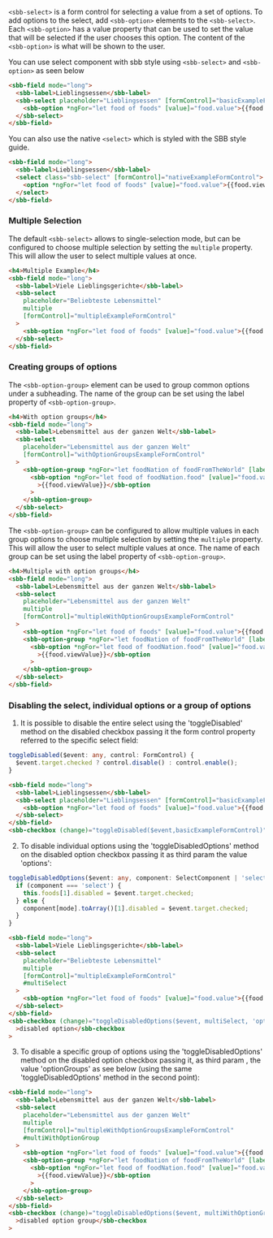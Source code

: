 `<sbb-select>` is a form control for selecting a value from a set of options.
To add options to the select, add `<sbb-option>` elements to the `<sbb-select>`.
Each `<sbb-option>` has a value property that can be used to set the value that will be selected
if the user chooses this option. The content of the `<sbb-option>` is what will be shown to the
user.

You can use select component with sbb style using `<sbb-select>` and `<sbb-option>` as seen below

```html
<sbb-field mode="long">
  <sbb-label>Lieblingsessen</sbb-label>
  <sbb-select placeholder="Lieblingsessen" [formControl]="basicExampleFormControl">
    <sbb-option *ngFor="let food of foods" [value]="food.value">{{food.viewValue}}</sbb-option>
  </sbb-select>
</sbb-field>
```

You can also use the native `<select>` which is styled with the SBB style guide.

```html
<sbb-field mode="long">
  <sbb-label>Lieblingsessen</sbb-label>
  <select class="sbb-select" [formControl]="nativeExampleFormControl">
    <option *ngFor="let food of foods" [value]="food.value">{{food.viewValue}}</option>
  </select>
</sbb-field>
```

### Multiple Selection

The default `<sbb-select>` allows to single-selection mode, but can be configured to choose
multiple selection by setting the `multiple` property. This will allow the user to select
multiple values at once.

```html
<h4>Multiple Example</h4>
<sbb-field mode="long">
  <sbb-label>Viele Lieblingsgerichte</sbb-label>
  <sbb-select
    placeholder="Beliebteste Lebensmittel"
    multiple
    [formControl]="multipleExampleFormControl"
  >
    <sbb-option *ngFor="let food of foods" [value]="food.value">{{food.viewValue}}</sbb-option>
  </sbb-select>
</sbb-field>
```

### Creating groups of options

The `<sbb-option-group>` element can be used to group common options under a subheading.
The name of the group can be set using the label property of `<sbb-option-group>`.

```html
<h4>With option groups</h4>
<sbb-field mode="long">
  <sbb-label>Lebensmittel aus der ganzen Welt</sbb-label>
  <sbb-select
    placeholder="Lebensmittel aus der ganzen Welt"
    [formControl]="withOptionGroupsExampleFormControl"
  >
    <sbb-option-group *ngFor="let foodNation of foodFromTheWorld" [label]="foodNation.nation">
      <sbb-option *ngFor="let food of foodNation.food" [value]="food.value"
        >{{food.viewValue}}</sbb-option
      >
    </sbb-option-group>
  </sbb-select>
</sbb-field>
```

The `<sbb-option-group>` can be configured to allow multiple values in each group options to
choose multiple selection by setting the `multiple` property. This will allow the user to
select multiple values at once. The name of each group can be set using the label property
of `<sbb-option-group>`.

```html
<h4>Multiple with option groups</h4>
<sbb-field mode="long">
  <sbb-label>Lebensmittel aus der ganzen Welt</sbb-label>
  <sbb-select
    placeholder="Lebensmittel aus der ganzen Welt"
    multiple
    [formControl]="multipleWithOptionGroupsExampleFormControl"
  >
    <sbb-option *ngFor="let food of foods" [value]="food.value">{{food.viewValue}}</sbb-option>
    <sbb-option-group *ngFor="let foodNation of foodFromTheWorld" [label]="foodNation.nation">
      <sbb-option *ngFor="let food of foodNation.food" [value]="food.value"
        >{{food.viewValue}}</sbb-option
      >
    </sbb-option-group>
  </sbb-select>
</sbb-field>
```

### Disabling the select, individual options or a group of options

1. It is possible to disable the entire select using the 'toggleDisabled' method on the disabled
   checkbox passing it the form control property referred to the specific select field:

```ts
toggleDisabled($event: any, control: FormControl) {
  $event.target.checked ? control.disable() : control.enable();
}
```

```html
<sbb-field mode="long">
  <sbb-label>Lieblingsessen</sbb-label>
  <sbb-select placeholder="Lieblingsessen" [formControl]="basicExampleFormControl">
    <sbb-option *ngFor="let food of foods" [value]="food.value">{{food.viewValue}}</sbb-option>
  </sbb-select>
</sbb-field>
<sbb-checkbox (change)="toggleDisabled($event,basicExampleFormControl)">disabled</sbb-checkbox>
```

2. To disable individual options using the 'toggleDisabledOptions' method on the disabled option
   checkbox passing it as third param the value 'options':

```ts
toggleDisabledOptions($event: any, component: SelectComponent | 'select', mode: 'options' | 'optionGroups') {
  if (component === 'select') {
    this.foods[1].disabled = $event.target.checked;
  } else {
    component[mode].toArray()[1].disabled = $event.target.checked;
  }
}
```

```html
<sbb-field mode="long">
  <sbb-label>Viele Lieblingsgerichte</sbb-label>
  <sbb-select
    placeholder="Beliebteste Lebensmittel"
    multiple
    [formControl]="multipleExampleFormControl"
    #multiSelect
  >
    <sbb-option *ngFor="let food of foods" [value]="food.value">{{food.viewValue}}</sbb-option>
  </sbb-select>
</sbb-field>
<sbb-checkbox (change)="toggleDisabledOptions($event, multiSelect, 'options')"
  >disabled option</sbb-checkbox
>
```

3. To disable a specific group of options using the 'toggleDisabledOptions' method on the disabled
   option checkbox passing it, as third param , the value 'optionGroups' as see below (using the
   same 'toggleDisabledOptions' method in the second point):

```html
<sbb-field mode="long">
  <sbb-label>Lebensmittel aus der ganzen Welt</sbb-label>
  <sbb-select
    placeholder="Lebensmittel aus der ganzen Welt"
    multiple
    [formControl]="multipleWithOptionGroupsExampleFormControl"
    #multiWithOptionGroup
  >
    <sbb-option *ngFor="let food of foods" [value]="food.value">{{food.viewValue}}</sbb-option>
    <sbb-option-group *ngFor="let foodNation of foodFromTheWorld" [label]="foodNation.nation">
      <sbb-option *ngFor="let food of foodNation.food" [value]="food.value"
        >{{food.viewValue}}</sbb-option
      >
    </sbb-option-group>
  </sbb-select>
</sbb-field>
<sbb-checkbox (change)="toggleDisabledOptions($event, multiWithOptionGroup, 'optionGroups')"
  >disabled option group</sbb-checkbox
>
```
